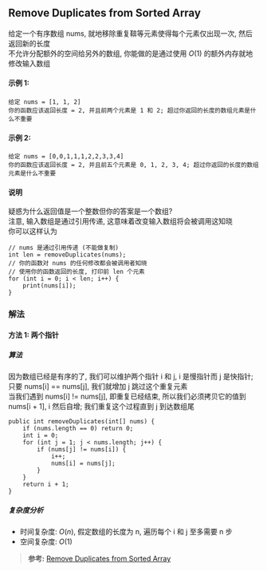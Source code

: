 ## Remove Duplicates from Sorted Array
给定一个有序数组 nums, 就地移除重复鞥等元素使得每个元素仅出现一次, 然后返回新的长度  
不允许分配额外的空间给另外的数组, 你能做的是通过使用 $O(1)$ 的额外内存就地修改输入数组

#### 示例 1:
```
给定 nums = [1, 1, 2]
你的函数应该返回长度 = 2, 并且前两个元素是 1 和 2; 超过你返回的长度的数组元素是什么不重要
```
#### 示例 2:
```
给定 nums = [0,0,1,1,1,2,2,3,3,4]
你的函数应该返回长度 = 2, 并且前五个元素是 0, 1, 2, 3, 4; 超过你返回的长度的数组元素是什么不重要
```

#### 说明
疑惑为什么返回值是一个整数但你的答案是一个数组?  
注意, 输入数组是通过引用传递, 这意味着改变输入数组将会被调用这知晓  
你可以这样认为
```
// nums 是通过引用传递 (不能做复制)
int len = removeDuplicates(nums);
// 你的函数对 nums 的任何修改都会被调用者知晓
// 使用你的函数返回的长度, 打印前 len 个元素
for (int i = 0; i < len; i++) {
    print(nums[i]);
}
```

### 解法
#### 方法 1: 两个指针
##### 算法
因为数组已经是有序的了, 我们可以维护两个指针 i 和 j, i 是慢指针而 j 是快指针; 只要 nums[i] == nums[j], 我们就增加 j 跳过这个重复元素  
当我们遇到 nums[i] != nums[j], 即重复已经结束, 所以我们必须拷贝它的值到 nums[i + 1], i 然后自增; 我们重复这个过程直到 j 到达数组尾
```
public int removeDuplicates(int[] nums) {
    if (nums.length == 0) return 0;
    int i = 0;
    for (int j = 1; j < nums.length; j++) {
        if (nums[j] != nums[i]) {
            i++;
            nums[i] = nums[j];
        }
    }
    return i + 1;
}
```
##### 复杂度分析
- 时间复杂度: $O(n)$, 假定数组的长度为 n, 遍历每个 i 和 j 至多需要 n 步
- 空间复杂度: $O(1)$

>**参考:**
[Remove Duplicates from Sorted Array](https://leetcode.com/articles/remove-duplicates-from-sorted-array/)
